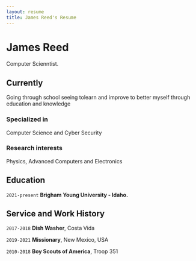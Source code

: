 ```yaml
---
layout: resume
title: James Reed's Resume
---
```

# James Reed
Computer Scienntist.

## Currently

Going through school seeing tolearn and improve to better myself through education and knowledge

### Specialized in

Computer Science and Cyber Security


### Research interests

Physics, Advanced Computers and Electronics


## Education


`2021-present`
__Brigham Young University - Idaho.__

## Service and Work History

`2017-2018`
__Dish Washer__, Costa Vida

`2019-2021`
__Missionary__, New Mexico, USA

`2010-2018`
__Boy Scouts of America__, Troop 351



<!-- ### Footer

Last updated: April 2022 -->